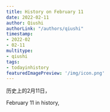 ```yaml
---
title: History on February 11
date: 2022-02-11
author: Qiushi 
authorLink: "/authors/qiushi"
timestamp: 
- 2022-02
- 02-11
multitype: 
- qiushi
tags: 
- todayinhistory
featuredImagePreview: '/img/icon.png'
---
```









历史上的2月11日，

February 11 in history, 

<!--more-->

